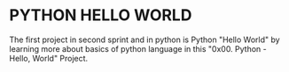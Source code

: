 # PYTHON HELLO WORLD
The first project in second sprint and in python is Python "Hello World" by learning more about basics of python language in this "0x00. Python - Hello, World" Project. 
